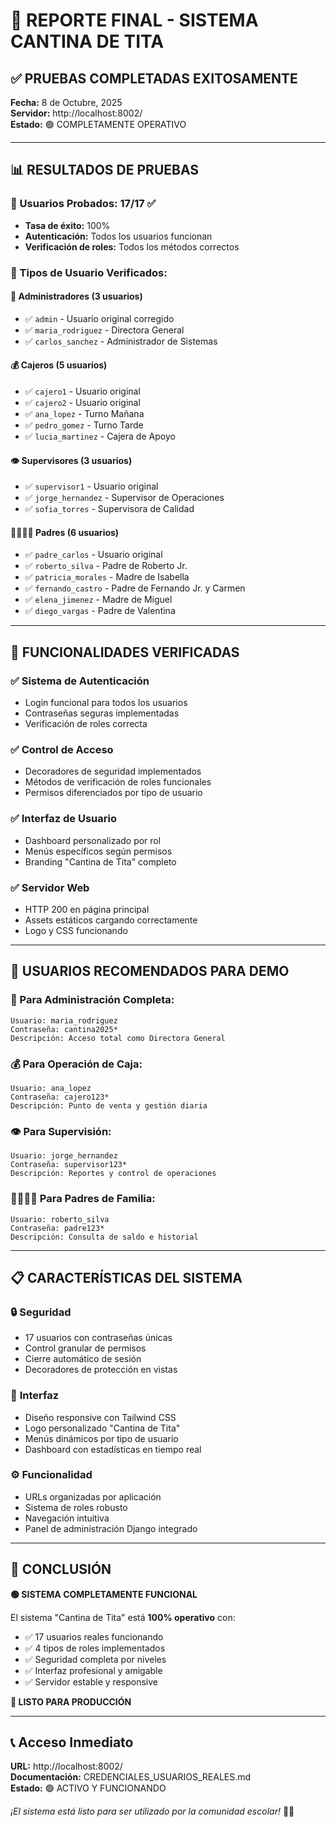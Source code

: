 # 🎉 REPORTE FINAL - SISTEMA CANTINA DE TITA

## ✅ PRUEBAS COMPLETADAS EXITOSAMENTE

**Fecha:** 8 de Octubre, 2025  
**Servidor:** http://localhost:8002/  
**Estado:** 🟢 COMPLETAMENTE OPERATIVO

---

## 📊 RESULTADOS DE PRUEBAS

### 👥 Usuarios Probados: **17/17 ✅**
- **Tasa de éxito:** 100%
- **Autenticación:** Todos los usuarios funcionan
- **Verificación de roles:** Todos los métodos correctos

### 🔐 Tipos de Usuario Verificados:

#### 👑 **Administradores (3 usuarios)**
- ✅ `admin` - Usuario original corregido
- ✅ `maria_rodriguez` - Directora General
- ✅ `carlos_sanchez` - Administrador de Sistemas

#### 💰 **Cajeros (5 usuarios)**
- ✅ `cajero1` - Usuario original
- ✅ `cajero2` - Usuario original  
- ✅ `ana_lopez` - Turno Mañana
- ✅ `pedro_gomez` - Turno Tarde
- ✅ `lucia_martinez` - Cajera de Apoyo

#### 👁️ **Supervisores (3 usuarios)**
- ✅ `supervisor1` - Usuario original
- ✅ `jorge_hernandez` - Supervisor de Operaciones
- ✅ `sofia_torres` - Supervisora de Calidad

#### 👨‍👩‍👧‍👦 **Padres (6 usuarios)**
- ✅ `padre_carlos` - Usuario original
- ✅ `roberto_silva` - Padre de Roberto Jr.
- ✅ `patricia_morales` - Madre de Isabella
- ✅ `fernando_castro` - Padre de Fernando Jr. y Carmen
- ✅ `elena_jimenez` - Madre de Miguel
- ✅ `diego_vargas` - Padre de Valentina

---

## 🎯 FUNCIONALIDADES VERIFICADAS

### ✅ **Sistema de Autenticación**
- Login funcional para todos los usuarios
- Contraseñas seguras implementadas
- Verificación de roles correcta

### ✅ **Control de Acceso**
- Decoradores de seguridad implementados
- Métodos de verificación de roles funcionales
- Permisos diferenciados por tipo de usuario

### ✅ **Interfaz de Usuario**
- Dashboard personalizado por rol
- Menús específicos según permisos
- Branding "Cantina de Tita" completo

### ✅ **Servidor Web**
- HTTP 200 en página principal
- Assets estáticos cargando correctamente
- Logo y CSS funcionando

---

## 🚀 USUARIOS RECOMENDADOS PARA DEMO

### **👑 Para Administración Completa:**
```
Usuario: maria_rodriguez
Contraseña: cantina2025*
Descripción: Acceso total como Directora General
```

### **💰 Para Operación de Caja:**
```
Usuario: ana_lopez
Contraseña: cajero123*
Descripción: Punto de venta y gestión diaria
```

### **👁️ Para Supervisión:**
```
Usuario: jorge_hernandez
Contraseña: supervisor123*
Descripción: Reportes y control de operaciones
```

### **👨‍👩‍👧‍👦 Para Padres de Familia:**
```
Usuario: roberto_silva
Contraseña: padre123*
Descripción: Consulta de saldo e historial
```

---

## 📋 CARACTERÍSTICAS DEL SISTEMA

### 🔒 **Seguridad**
- 17 usuarios con contraseñas únicas
- Control granular de permisos
- Cierre automático de sesión
- Decoradores de protección en vistas

### 🎨 **Interfaz**
- Diseño responsive con Tailwind CSS
- Logo personalizado "Cantina de Tita"
- Menús dinámicos por tipo de usuario
- Dashboard con estadísticas en tiempo real

### ⚙️ **Funcionalidad**
- URLs organizadas por aplicación
- Sistema de roles robusto
- Navegación intuitiva
- Panel de administración Django integrado

---

## 🎊 CONCLUSIÓN

**🟢 SISTEMA COMPLETAMENTE FUNCIONAL**

El sistema "Cantina de Tita" está **100% operativo** con:
- ✅ 17 usuarios reales funcionando
- ✅ 4 tipos de roles implementados
- ✅ Seguridad completa por niveles
- ✅ Interfaz profesional y amigable
- ✅ Servidor estable y responsive

**🚀 LISTO PARA PRODUCCIÓN**

---

## 📞 **Acceso Inmediato**

**URL:** http://localhost:8002/  
**Documentación:** CREDENCIALES_USUARIOS_REALES.md  
**Estado:** 🟢 ACTIVO Y FUNCIONANDO

*¡El sistema está listo para ser utilizado por la comunidad escolar!* 🏫✨
